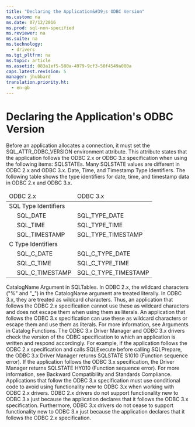 ```yaml
---
title: "Declaring the Application&#39;s ODBC Version"
ms.custom: na
ms.date: 07/12/2016
ms.prod: sql-non-specified
ms.reviewer: na
ms.suite: na
ms.technology: 
  - drivers
ms.tgt_pltfrm: na
ms.topic: article
ms.assetid: 083a1ef5-580a-4979-9cf3-50f4549a080a
caps.latest.revision: 5
manager: jhubbard
translation.priority.ht: 
  - en-gb
---
```

# Declaring the Application&#39;s ODBC Version
<?xml version="1.0" encoding="utf-8"?>
<developerReferenceWithoutSyntaxDocument xmlns="http://ddue.schemas.microsoft.com/authoring/2003/5" xmlns:xlink="http://www.w3.org/1999/xlink" xmlns:xsi="http://www.w3.org/2001/XMLSchema-instance" xsi:schemaLocation="http://ddue.schemas.microsoft.com/authoring/2003/5 http://dduestorage.blob.core.windows.net/ddueschema/developer.xsd">
  <introduction>
    <para>Before an application allocates a connection, it must set the SQL_ATTR_ODBC_VERSION environment attribute. This attribute states that the application follows the ODBC 2.<legacyItalic>x</legacyItalic> or ODBC 3.<legacyItalic>x</legacyItalic> specification when using the following items:  </para>
    <list class="bullet">
      <listItem>
        <para>             <legacyBold>SQLSTATEs</legacyBold>. Many SQLSTATE values are different in ODBC 2.<legacyItalic>x</legacyItalic> and ODBC 3.<legacyItalic>x</legacyItalic>.</para>
      </listItem>
      <listItem>
        <para>             <legacyBold>Date, Time, and Timestamp Type Identifiers</legacyBold>. The following table shows the type identifiers for date, time, and timestamp data in ODBC 2.<legacyItalic>x</legacyItalic> and ODBC 3.<legacyItalic>x</legacyItalic>.</para>
        <table xmlns:caps="http://schemas.microsoft.com/build/caps/2013/11">
          <thead>
            <tr>
              <TD>
                <para>ODBC 2.<legacyItalic>x</legacyItalic></para>
              </TD>
              <TD>
                <para>ODBC 3.<legacyItalic>x</legacyItalic></para>
              </TD>
            </tr>
          </thead>
          <tbody>
            <tr>
              <TD>
                <para>                   <legacyBold>SQL Type Identifiers</legacyBold>                 </para>
              </TD>
              <TD>
                <para> </para>
              </TD>
            </tr>
            <tr>
              <TD>
                <para>     SQL_DATE</para>
              </TD>
              <TD>
                <para>SQL_TYPE_DATE</para>
              </TD>
            </tr>
            <tr>
              <TD>
                <para>     SQL_TIME</para>
              </TD>
              <TD>
                <para>SQL_TYPE_TIME</para>
              </TD>
            </tr>
            <tr>
              <TD>
                <para>     SQL_TIMESTAMP</para>
              </TD>
              <TD>
                <para>SQL_TYPE_TIMESTAMP</para>
              </TD>
            </tr>
            <tr>
              <TD>
                <para>                   <legacyBold>C Type Identifiers</legacyBold>                 </para>
              </TD>
              <TD>
                <para> </para>
              </TD>
            </tr>
            <tr>
              <TD>
                <para>     SQL_C_DATE</para>
              </TD>
              <TD>
                <para>SQL_C_TYPE_DATE</para>
              </TD>
            </tr>
            <tr>
              <TD>
                <para>     SQL_C_TIME</para>
              </TD>
              <TD>
                <para>SQL_C_TYPE_TIME</para>
              </TD>
            </tr>
            <tr>
              <TD>
                <para>     SQL_C_TIMESTAMP</para>
              </TD>
              <TD>
                <para>SQL_C_TYPE_TIMESTAMP</para>
              </TD>
            </tr>
          </tbody>
        </table>
      </listItem>
      <listItem>
        <para>             <legacyItalic>CatalogName</legacyItalic>             <legacyBold> Argument in SQLTables</legacyBold>. In ODBC 2.<legacyItalic>x</legacyItalic>, the wildcard characters ("%" and "_") in the <legacyItalic>CatalogName</legacyItalic> argument are treated literally. In ODBC 3.<legacyItalic>x</legacyItalic>, they are treated as wildcard characters. Thus, an application that follows the ODBC 2.<legacyItalic>x</legacyItalic> specification cannot use these as wildcard characters and does not escape them when using them as literals. An application that follows the ODBC 3.<legacyItalic>x</legacyItalic> specification can use these as wildcard characters or escape them and use them as literals. For more information, see <legacyLink xlink:href="f5e0abec-8f24-42e0-b94f-16dd1f2004fd">Arguments in Catalog Functions</legacyLink>.</para>
      </listItem>
    </list>
    <para>The ODBC 3<legacyItalic>.x</legacyItalic> Driver Manager and ODBC 3<legacyItalic>.x</legacyItalic> drivers check the version of the ODBC specification to which an application is written and respond accordingly. For example, if the application follows the ODBC 2.<legacyItalic>x</legacyItalic> specification and calls <legacyBold>SQLExecute</legacyBold> before calling <legacyBold>SQLPrepare</legacyBold>, the ODBC 3<legacyItalic>.x</legacyItalic> Driver Manager returns SQLSTATE S1010 (Function sequence error). If the application follows the ODBC 3<legacyItalic>.x</legacyItalic> specification, the Driver Manager returns SQLSTATE HY010 (Function sequence error). For more information, see <legacyLink xlink:href="b5eee7be-28ed-4467-8cf1-2205e2010a53">Backward Compatibility and Standards Compliance</legacyLink>.</para>
    <alert class="important">
      <para>Applications that follow the ODBC 3.<legacyItalic>x</legacyItalic> specification must use conditional code to avoid using functionality new to ODBC 3.<legacyItalic>x</legacyItalic> when working with ODBC 2.<legacyItalic>x</legacyItalic> drivers. ODBC 2.<legacyItalic>x</legacyItalic> drivers do not support functionality new to ODBC 3.<legacyItalic>x</legacyItalic> just because the application declares that it follows the ODBC 3.<legacyItalic>x</legacyItalic> specification. Furthermore, ODBC 3.<legacyItalic>x</legacyItalic> drivers do not cease to support functionality new to ODBC 3.<legacyItalic>x</legacyItalic> just because the application declares that it follows the ODBC 2.<legacyItalic>x</legacyItalic> specification.</para>
    </alert>
  </introduction>
  <relatedTopics />
</developerReferenceWithoutSyntaxDocument>